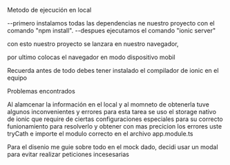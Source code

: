 Metodo de ejecución en local

--primero instalamos todas las dependencias ne nuestro proyecto con el comando "npm install".
--despues ejecutamos el comando "ionic server"

con esto nuestro proyecto se lanzara en nuestro navegador,

por ultimo colocas el navegador en modo dispositivo mobil

Recuerda antes de todo debes tener instalado el compilador de ionic en el equipo

Problemas encontrados

Al alamcenar la información en el local y al momneto de obtenerla tuve algunos inconvenientes y errores para esta tarea se uso el storage nativo de ionic que require de ciertas configuraciones especiales para su correcto funionamiento para resolverlo y obtener con mas precicion los errores uste tryCath e importe el modulo correcto en el archivo app.module.ts

Para el disenio me guie sobre todo en el mock dado, decidi usar un modal para evitar realizar peticiones incesesarias